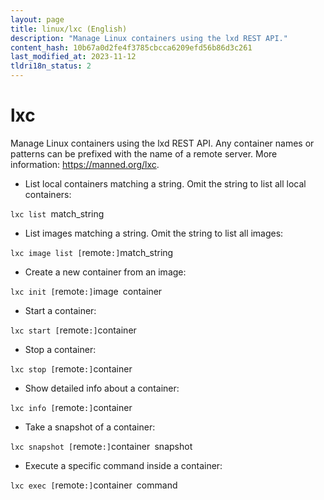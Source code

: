 ```yaml
---
layout: page
title: linux/lxc (English)
description: "Manage Linux containers using the lxd REST API."
content_hash: 10b67a0d2fe4f3785cbcca6209efd56b86d3c261
last_modified_at: 2023-11-12
tldri18n_status: 2
---
```

# lxc

Manage Linux containers using the lxd REST API.
Any container names or patterns can be prefixed with the name of a remote server.
More information: <https://manned.org/lxc>.

- List local containers matching a string. Omit the string to list all local containers:

`lxc list `<span class="tldr-var badge badge-pill bg-dark-lm bg-white-dm text-white-lm text-dark-dm font-weight-bold">match_string</span>

- List images matching a string. Omit the string to list all images:

`lxc image list [`<span class="tldr-var badge badge-pill bg-dark-lm bg-white-dm text-white-lm text-dark-dm font-weight-bold">remote</span>`:]`<span class="tldr-var badge badge-pill bg-dark-lm bg-white-dm text-white-lm text-dark-dm font-weight-bold">match_string</span>

- Create a new container from an image:

`lxc init [`<span class="tldr-var badge badge-pill bg-dark-lm bg-white-dm text-white-lm text-dark-dm font-weight-bold">remote</span>`:]`<span class="tldr-var badge badge-pill bg-dark-lm bg-white-dm text-white-lm text-dark-dm font-weight-bold">image</span>` `<span class="tldr-var badge badge-pill bg-dark-lm bg-white-dm text-white-lm text-dark-dm font-weight-bold">container</span>

- Start a container:

`lxc start [`<span class="tldr-var badge badge-pill bg-dark-lm bg-white-dm text-white-lm text-dark-dm font-weight-bold">remote</span>`:]`<span class="tldr-var badge badge-pill bg-dark-lm bg-white-dm text-white-lm text-dark-dm font-weight-bold">container</span>

- Stop a container:

`lxc stop [`<span class="tldr-var badge badge-pill bg-dark-lm bg-white-dm text-white-lm text-dark-dm font-weight-bold">remote</span>`:]`<span class="tldr-var badge badge-pill bg-dark-lm bg-white-dm text-white-lm text-dark-dm font-weight-bold">container</span>

- Show detailed info about a container:

`lxc info [`<span class="tldr-var badge badge-pill bg-dark-lm bg-white-dm text-white-lm text-dark-dm font-weight-bold">remote</span>`:]`<span class="tldr-var badge badge-pill bg-dark-lm bg-white-dm text-white-lm text-dark-dm font-weight-bold">container</span>

- Take a snapshot of a container:

`lxc snapshot [`<span class="tldr-var badge badge-pill bg-dark-lm bg-white-dm text-white-lm text-dark-dm font-weight-bold">remote</span>`:]`<span class="tldr-var badge badge-pill bg-dark-lm bg-white-dm text-white-lm text-dark-dm font-weight-bold">container</span>` `<span class="tldr-var badge badge-pill bg-dark-lm bg-white-dm text-white-lm text-dark-dm font-weight-bold">snapshot</span>

- Execute a specific command inside a container:

`lxc exec [`<span class="tldr-var badge badge-pill bg-dark-lm bg-white-dm text-white-lm text-dark-dm font-weight-bold">remote</span>`:]`<span class="tldr-var badge badge-pill bg-dark-lm bg-white-dm text-white-lm text-dark-dm font-weight-bold">container</span>` `<span class="tldr-var badge badge-pill bg-dark-lm bg-white-dm text-white-lm text-dark-dm font-weight-bold">command</span>
